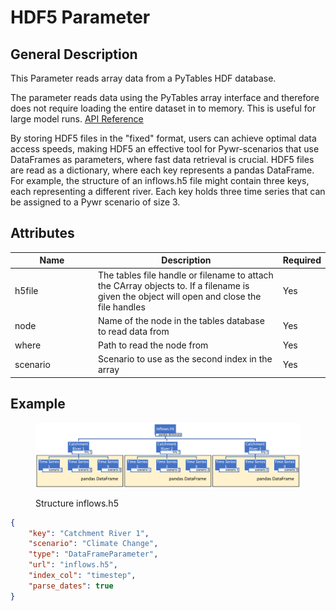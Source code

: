 # HDF5 Parameter

## General Description

This Parameter reads array data from a PyTables HDF database.

The parameter reads data using the PyTables array interface and therefore does not require loading the entire dataset in to memory. This is useful for large model runs. [API Reference](https://pywr.github.io/pywr-docs/master/api/generated/pywr.parameters.TablesArrayParameter.html#pywr.parameters.TablesArrayParameter)

By storing HDF5 files in the "fixed" format, users can achieve optimal data access speeds, making HDF5 an effective tool for Pywr-scenarios that use DataFrames as parameters, where fast data retrieval is crucial. HDF5 files are read as a dictionary, where each key represents a pandas DataFrame. For example, the structure of an inflows.h5 file might contain three keys, each representing a different river. Each key holds three time series that can be assigned to a Pywr scenario of size 3.

## Attributes

<table><thead><tr><th width="158">Name</th><th width="409">Description</th><th>Required</th></tr></thead><tbody><tr><td>h5file</td><td>The tables file handle or filename to attach the CArray objects to. If a filename is given the object will open and close the file handles</td><td>Yes</td></tr><tr><td>node</td><td>Name of the node in the tables database to read data from</td><td>Yes</td></tr><tr><td>where</td><td>Path to read the node from</td><td>Yes</td></tr><tr><td>scenario</td><td>Scenario to use as the second index in the array</td><td>Yes</td></tr></tbody></table>

## Example

<figure><img src="../../.gitbook/assets/image (306).png" alt=""><figcaption><p>Structure inflows.h5</p></figcaption></figure>

```json
{
	"key": "Catchment River 1",
	"scenario": "Climate Change",
	"type": "DataFrameParameter",
	"url": "inflows.h5",
	"index_col": "timestep",
	"parse_dates": true
}

```
